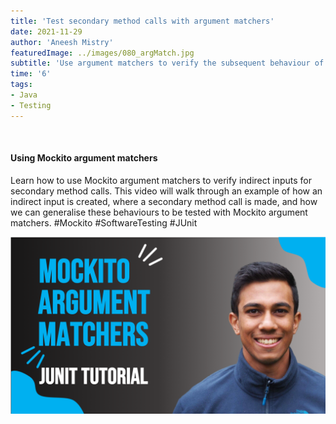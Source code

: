 ```yaml
---
title: 'Test secondary method calls with argument matchers'
date: 2021-11-29
author: 'Aneesh Mistry'
featuredImage: ../images/080_argMatch.jpg
subtitle: 'Use argument matchers to verify the subsequent behaviour of secondary method calls'
time: '6'
tags:
- Java
- Testing
---
```


<br>
<h4>Using Mockito argument matchers</h4>
<p>

Learn how to use Mockito argument matchers to verify indirect inputs for secondary method calls. This video will walk through an example of how an indirect input is created, where a secondary method call is made, and how we can generalise these behaviours to be tested with Mockito argument matchers. 
#Mockito #SoftwareTesting #JUnit

[![YouTube video link](../images/080_argMatch.jpg)](https://youtu.be/VZYIQgRsaJA )
</p>
